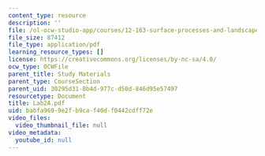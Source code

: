 ```yaml
---
content_type: resource
description: ''
file: /ol-ocw-studio-app/courses/12-163-surface-processes-and-landscape-evolution-fall-2004/babfa9699e2fb9caf40df0442cdff72e_Lab2A.pdf
file_size: 87412
file_type: application/pdf
learning_resource_types: []
license: https://creativecommons.org/licenses/by-nc-sa/4.0/
ocw_type: OCWFile
parent_title: Study Materials
parent_type: CourseSection
parent_uid: 30295d31-8b4d-977c-d50d-846d95e57497
resourcetype: Document
title: Lab2A.pdf
uid: babfa969-9e2f-b9ca-f40d-f0442cdff72e
video_files:
  video_thumbnail_file: null
video_metadata:
  youtube_id: null
---
```


